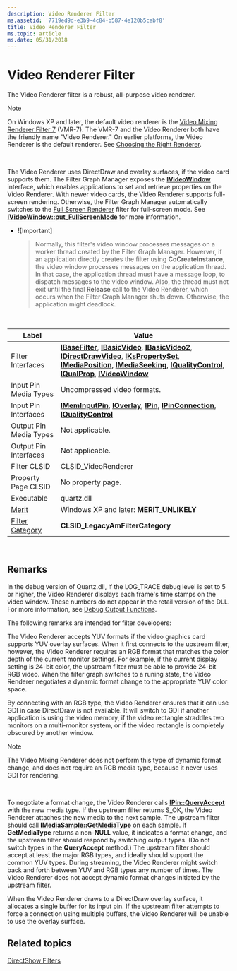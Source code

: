 ```yaml
---
description: Video Renderer Filter
ms.assetid: '7719ed9d-e3b9-4c84-b587-4e120b5cabf8'
title: Video Renderer Filter
ms.topic: article
ms.date: 05/31/2018
---
```


# Video Renderer Filter

The Video Renderer filter is a robust, all-purpose video renderer.

> [!Note]  
> On Windows XP and later, the default video renderer is the [Video Mixing Renderer Filter 7](video-mixing-renderer-filter-7.md) (VMR-7). The VMR-7 and the Video Renderer both have the friendly name "Video Renderer." On earlier platforms, the Video Renderer is the default renderer. See [Choosing the Right Renderer](choosing-the-right-renderer.md).

 

The Video Renderer uses DirectDraw and overlay surfaces, if the video card supports them. The Filter Graph Manager exposes the [**IVideoWindow**](/windows/desktop/api/Control/nn-control-ivideowindow) interface, which enables applications to set and retrieve properties on the Video Renderer. With newer video cards, the Video Renderer supports full-screen rendering. Otherwise, the Filter Graph Manager automatically switches to the [Full Screen Renderer](full-screen-renderer-filter.md) filter for full-screen mode. See [**IVideoWindow::put\_FullScreenMode**](/windows/desktop/api/Control/nf-control-ivideowindow-put_fullscreenmode) for more information.

-   ![Important]  
    > Normally, this filter's video window processes messages on a worker thread created by the Filter Graph Manager. Howerver, if an application directly creates the filter using **CoCreateInstance**, the video window processes messages on the application thread. In that case, the application thread must have a message loop, to dispatch messages to the video window. Also, the thread must not exit until the final **Release** call to the Video Renderer, which occurs when the Filter Graph Manager shuts down. Otherwise, the application might deadlock.

     



| Label | Value |
|------------------------------------------|----------------------------------------------------------------------------------------------------------------------------------------------------------------------------------------------------------------------------------------------------------------------------------------------------------------------------------------------------------------------------------------------------------|
| Filter Interfaces                        | [**IBaseFilter**](/windows/desktop/api/Strmif/nn-strmif-ibasefilter), [**IBasicVideo**](/windows/desktop/api/Control/nn-control-ibasicvideo), [**IBasicVideo2**](/windows/desktop/api/Control/nn-control-ibasicvideo2), [**IDirectDrawVideo**](/previous-versions/windows/desktop/api/Amvideo/nn-amvideo-idirectdrawvideo), [**IKsPropertySet**](ikspropertyset.md), [**IMediaPosition**](/windows/desktop/api/Control/nn-control-imediaposition), [**IMediaSeeking**](/windows/desktop/api/Strmif/nn-strmif-imediaseeking), [**IQualityControl**](/windows/desktop/api/Strmif/nn-strmif-iqualitycontrol), [**IQualProp**](/previous-versions/windows/desktop/api/Amvideo/nn-amvideo-iqualprop), [**IVideoWindow**](/windows/desktop/api/Control/nn-control-ivideowindow) |
| Input Pin Media Types                    | Uncompressed video formats.                                                                                                                                                                                                                                                                                                                                                                              |
| Input Pin Interfaces                     | [**IMemInputPin**](/windows/desktop/api/Strmif/nn-strmif-imeminputpin), [**IOverlay**](/windows/desktop/api/Strmif/nn-strmif-ioverlay), [**IPin**](/windows/desktop/api/Strmif/nn-strmif-ipin), [**IPinConnection**](/windows/desktop/api/Strmif/nn-strmif-ipinconnection), [**IQualityControl**](/windows/desktop/api/Strmif/nn-strmif-iqualitycontrol)                                                                                                                                                                                                                           |
| Output Pin Media Types                   | Not applicable.                                                                                                                                                                                                                                                                                                                                                                                          |
| Output Pin Interfaces                    | Not applicable.                                                                                                                                                                                                                                                                                                                                                                                          |
| Filter CLSID                             | CLSID\_VideoRenderer                                                                                                                                                                                                                                                                                                                                                                                     |
| Property Page CLSID                      | No property page.                                                                                                                                                                                                                                                                                                                                                                                        |
| Executable                               | quartz.dll                                                                                                                                                                                                                                                                                                                                                                                               |
| [Merit](merit.md)                       | Windows XP and later: **MERIT\_UNLIKELY**                                                                                                                                                                                                                                                                                                                                                                |
| [Filter Category](filter-categories.md) | **CLSID\_LegacyAmFilterCategory**                                                                                                                                                                                                                                                                                                                                                                        |



 

## Remarks

In the debug version of Quartz.dll, if the LOG\_TRACE debug level is set to 5 or higher, the Video Renderer displays each frame's time stamps on the video window. These numbers do not appear in the retail version of the DLL. For more information, see [Debug Output Functions](debug-output-functions.md).

The following remarks are intended for filter developers:

The Video Renderer accepts YUV formats if the video graphics card supports YUV overlay surfaces. When it first connects to the upstream filter, however, the Video Renderer requires an RGB format that matches the color depth of the current monitor settings. For example, if the current display setting is 24-bit color, the upstream filter must be able to provide 24-bit RGB video. When the filter graph switches to a runing state, the Video Renderer negotiates a dynamic format change to the appropriate YUV color space.

By connecting with an RGB type, the Video Renderer ensures that it can use GDI in case DirectDraw is not available. It will switch to GDI if another application is using the video memory, if the video rectangle straddles two monitors on a multi-monitor system, or if the video rectangle is completely obscured by another window.

> [!Note]  
> The Video Mixing Renderer does not perform this type of dynamic format change, and does not require an RGB media type, because it never uses GDI for rendering.

 

To negotiate a format change, the Video Renderer calls [**IPin::QueryAccept**](/windows/desktop/api/Strmif/nf-strmif-ipin-queryaccept) with the new media type. If the upstream filter returns S\_OK, the Video Renderer attaches the new media to the next sample. The upstream filter should call [**IMediaSample::GetMediaType**](/windows/desktop/api/Strmif/nf-strmif-imediasample-getmediatype) on each sample. If **GetMediaType** returns a non-**NULL** value, it indicates a format change, and the upstream filter should respond by switching output types. (Do not switch types in the **QueryAccept** method.) The upstream filter should accept at least the major RGB types, and ideally should support the common YUV types. During streaming, the Video Renderer might switch back and forth between YUV and RGB types any number of times. The Video Renderer does not accept dynamic format changes initiated by the upstream filter.

When the Video Renderer draws to a DirectDraw overlay surface, it allocates a single buffer for its input pin. If the upstream filter attempts to force a connection using multiple buffers, the Video Renderer will be unable to use the overlay surface.

## Related topics

<dl> <dt>

[DirectShow Filters](directshow-filters.md)
</dt> </dl>

 

 



